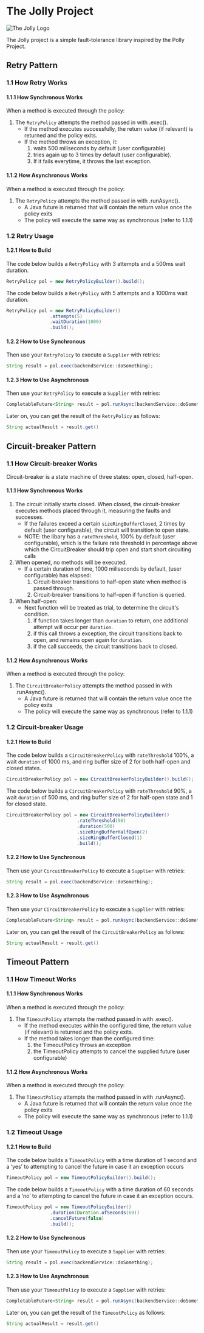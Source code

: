 # The Jolly Project

![The Jolly Logo](https://github.com/JDA8106/jolly/raw/master/jolly2.png)

The Jolly project is a simple fault-tolerance library inspired by the Polly Project.

Retry Pattern
---
### 1.1 How Retry Works
#### 1.1.1 How Synchronous Works
When a method is executed through the policy:
1. The `RetryPolicy` attempts the method passed in with .exec().
   - If the method executes successfully, the return value (if relevant) is returned and the policy exits.
   - If the method throws an exception, it:
     1. waits 500 miliseconds by default (user configurable)
     2. tries again up to 3 times by default (user configurable).
     3. If it fails everytime, it throws the last exception.
     
#### 1.1.2 How Asynchronous Works
When a method is executed through the policy:
1. The `RetryPolicy` attempts the method passed in with .runAsync().
   - A Java future is returned that will contain the return value once the policy exits
   - The policy will execute the same way as synchronous (refer to 1.1.1)

### 1.2 Retry Usage
#### 1.2.1 How to Build
The code below builds a `RetryPolicy` with 3 attempts and a 500ms wait duration.
```java
RetryPolicy pol = new RetryPolicyBuilder().build();
```
The code below builds a `RetryPolicy` with 5 attempts and a 1000ms wait duration.
```java
RetryPolicy pol = new RetryPolicyBuilder()
                .attempts(5)
                .waitDuration(1000)
                .build();
```
#### 1.2.2 How to Use Synchronous
Then use your `RetryPolicy` to execute a `Supplier` with retries:
```java
String result = pol.exec(backendService::doSomething);
```
#### 1.2.3 How to Use Asynchronous
Then use your `RetryPolicy` to execute a `Supplier` with retries:
```java
CompletableFuture<String> result = pol.runAsync(backendService::doSomething);
```
Later on, you can get the result of the `RetryPolicy` as follows:
```java
String actualResult = result.get()
```

Circuit-breaker Pattern
---
### 1.1 How Circuit-breaker Works
Circuit-breaker is a state machine of three states: open, closed, half-open. 
#### 1.1.1 How Synchronous Works
1. The circuit initially starts closed. When closed, the circuit-breaker executes methods placed through it, measuring the faults and successes.
   - If the failures exceed a certain `sizeRingBufferClosed`, 2 times by default (user configurable), the circuit will transition to open state.
   - NOTE: the libary has a `rateThreshold`, 100% by default (user configurable), which is the failure rate threshold in percentage above which the CircuitBreaker should trip open and start short circuiting calls
2. When opened, no methods will be executed.
   - If a certain duration of time, 1000 miliseconds by default, (user configurable) has elapsed:
      1. Circuit-breaker transitions to half-open state when method is passed through.
      2. Circuit-breaker transitions to half-open if function is queried. 
3. When half-open:
   - Next function will be treated as trial, to determine the circuit's condition.
      1. if function takes longer than `duration` to return, one additional attempt will occur per `duration`.
      2. if this call throws a exception, the circuit transitions back to open, and remains open again for `duration`.
      3. if the call succeeds, the circuit transitions back to closed.
      
#### 1.1.2 How Asynchronous Works
When a method is executed through the policy:
1. The `CircuitBreakerPolicy` attempts the method passed in with .runAsync().
   - A Java future is returned that will contain the return value once the policy exits
   - The policy will execute the same way as synchronous (refer to 1.1.1)

### 1.2 Circuit-breaker Usage
#### 1.2.1 How to Build
The code below builds a `CircuitBreakerPolicy` with `rateThreshold` 100%, a wait `duration` of 1000 ms, and ring buffer size of 2 for both half-open and closed states. 
```java
CircuitBreakerPolicy pol = new CircuitBreakerPolicyBuilder().build();
```
The code below builds a `CircuitBreakerPolicy` with `rateThreshold` 90%, a wait `duration` of 500 ms, and ring buffer size of 2 for half-open state and 1 for closed state. 
```java
CircuitBreakerPolicy pol = new CircuitBreakerPolicyBuilder()
                          .rateThreshold(90)
                          .duration(500)
                          .sizeRingBufferHalfOpen(2)
                          .sizeRingBufferClosed(1)
                          .build();
```
#### 1.2.2 How to Use Synchronous
Then use your `CircuitBreakerPolicy` to execute a `Supplier` with retries:
```java
String result = pol.exec(backendService::doSomething);
```
#### 1.2.3 How to Use Asynchronous
Then use your `CircuitBreakerPolicy` to execute a `Supplier` with retries:
```java
CompletableFuture<String> result = pol.runAsync(backendService::doSomething);
```
Later on, you can get the result of the `CircuitBreakerPolicy` as follows:
```java
String actualResult = result.get()
```

Timeout Pattern
---
### 1.1 How Timeout Works
#### 1.1.1 How Synchronous Works
When a method is executed through the policy:
1. The `TimeoutPolicy` attempts the method passed in with .exec().
   - If the method executes within the configured time, the return value (if relevant) is returned and the policy exits.
   - If the method takes longer than the configured time:
     1. the TimeoutPolicy throws an exception
     2. the TimeoutPolicy attempts to cancel the supplied future (user configurable)

#### 1.1.2 How Asynchronous Works
When a method is executed through the policy:
1. The `TimeoutPolicy` attempts the method passed in with .runAsync().
   - A Java future is returned that will contain the return value once the policy exits
   - The policy will execute the same way as synchronous (refer to 1.1.1)

### 1.2 Timeout Usage
#### 1.2.1 How to Build
The code below builds a `TimeoutPolicy` with a time duration of 1 second and a ‘yes’ to attempting to cancel the future in case it an exception occurs
```java
TimeoutPolicy pol = new TimeoutPolicyBuilder().build();
```
The code below builds a `TimeoutPolicy` with a time duration of 60 seconds and a ‘no’ to attempting to cancel the future in case it an exception occurs.
```java
TimeoutPolicy pol = new TimeoutPolicyBuilder()
                .duration(Duration.ofSeconds(60))
                .cancelFuture(false)
                .build();
```
#### 1.2.2 How to Use Synchronous
Then use your `TimeoutPolicy` to execute a `Supplier` with retries:
```java
String result = pol.exec(backendService::doSomething);
```
#### 1.2.3 How to Use Asynchronous
Then use your `TimeoutPolicy` to execute a `Supplier` with retries:
```java
CompletableFuture<String> result = pol.runAsync(backendService::doSomething);
```
Later on, you can get the result of the `TimeoutPolicy` as follows:
```java
String actualResult = result.get()
```

